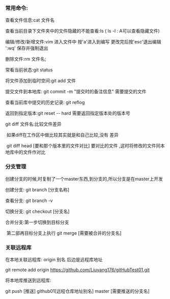 ### 常用命令:



查看文件信息:cat 文件名

查看当前目录下文件夹中的文件隐藏的不能查看:ls  (  ls -l : A可以查看隐藏文件)

编辑/修改/新增文件:vim 进入文件中 按'a'进入到编写 更改完后按'esc'退出编辑 ':wq' 保存并强制退出

删除文件:rm 文件名;

常看当前状态:git  status

将文件添加到临时空间:git add 文件

提交文件到本地库:  git commit  -m   "提交时的备注信息"   需要提交的文件

查看当前库中提交的历史记录:  git reflog  

返回到指定版本:git reset -- hard 需要返回指定版本处的版本号

git diff 文件名:比较文件差异

​	如果diff在工作区中做比较其实就是和自己比较,没有 差异

​	git diff head [要和那个版本里的文件对比] 要对比的文件  ,这时将修改的文件同本地库中的文件作对比



### 分支管理

创建分支的时候,时复制了一个master东西,到分支的,所以分支是在master上开发

创建分支:  git branch [分支名称] 

查看分支:  git branch -v 

切换分支:  git checkout [分支名]

合并分支:第一步切换到目标分支

​		第二部再目标分支上执行  git merge [需要被合并的分支名]





### 关联远程库

在本地关联远程库: origin 别名 后边是远程库地址

git remote add origin https://github.com/Liuyang176/gitHubTest01.git





将本地库推送到远程库:

 git push [推送]  github01[远程仓库地址别名] master [需要推送的分支名]





